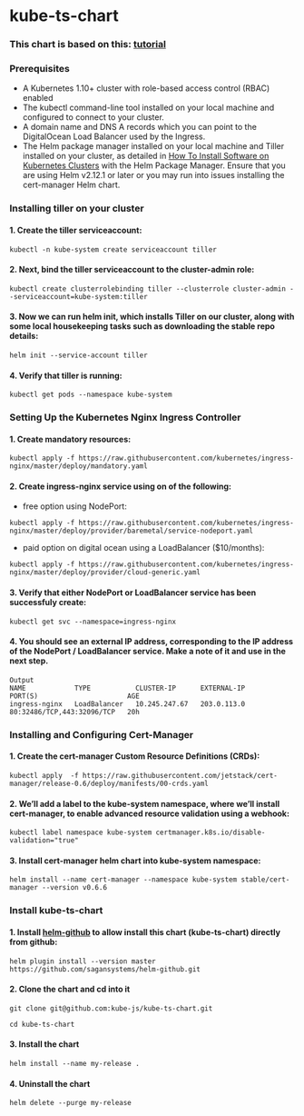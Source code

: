 # kube-ts-chart

### This chart is based on this: [tutorial](https://www.digitalocean.com/community/tutorials/how-to-set-up-an-nginx-ingress-with-cert-manager-on-digitalocean-kubernetes)

### Prerequisites

- A Kubernetes 1.10+ cluster with role-based access control (RBAC) enabled
- The kubectl command-line tool installed on your local machine and configured to connect to your cluster.
- A domain name and DNS A records which you can point to the DigitalOcean Load Balancer used by the Ingress.
- The Helm package manager installed on your local machine and Tiller installed on your cluster, as detailed in [How To Install Software on Kubernetes Clusters](https://www.digitalocean.com/community/tutorials/how-to-install-software-on-kubernetes-clusters-with-the-helm-package-manager) with the Helm Package Manager. Ensure that you are using Helm v2.12.1 or later or you may run into issues installing the cert-manager Helm chart.

### Installing tiller on your cluster

#### 1. Create the tiller serviceaccount:
```
kubectl -n kube-system create serviceaccount tiller
```

#### 2. Next, bind the tiller serviceaccount to the cluster-admin role:

```
kubectl create clusterrolebinding tiller --clusterrole cluster-admin --serviceaccount=kube-system:tiller
```

#### 3. Now we can run helm init, which installs Tiller on our cluster, along with some local housekeeping tasks such as downloading the stable repo details:
```
helm init --service-account tiller
```

#### 4. Verify that tiller is running: 

```
kubectl get pods --namespace kube-system
```

### Setting Up the Kubernetes Nginx Ingress Controller

#### 1. Create mandatory resources:

```
kubectl apply -f https://raw.githubusercontent.com/kubernetes/ingress-nginx/master/deploy/mandatory.yaml
```

#### 2. Create ingress-nginx service using on of the following:

- free option using NodePort:

```
kubectl apply -f https://raw.githubusercontent.com/kubernetes/ingress-nginx/master/deploy/provider/baremetal/service-nodeport.yaml
```

- paid option on digital ocean using a LoadBalancer (\$10/months):

```
kubectl apply -f https://raw.githubusercontent.com/kubernetes/ingress-nginx/master/deploy/provider/cloud-generic.yaml
```

#### 3. Verify that either NodePort or LoadBalancer service has been successfuly create:

```
kubectl get svc --namespace=ingress-nginx
```

#### 4. You should see an external IP address, corresponding to the IP address of the NodePort / LoadBalancer service. Make a note of it and use in the next step.

```
Output
NAME            TYPE           CLUSTER-IP      EXTERNAL-IP       PORT(S)                      AGE
ingress-nginx   LoadBalancer   10.245.247.67   203.0.113.0   80:32486/TCP,443:32096/TCP   20h
```

### Installing and Configuring Cert-Manager

#### 1. Create the cert-manager Custom Resource Definitions (CRDs): 
```
kubectl apply  -f https://raw.githubusercontent.com/jetstack/cert-manager/release-0.6/deploy/manifests/00-crds.yaml
```

#### 2. We’ll add a label to the kube-system namespace, where we’ll install cert-manager, to enable advanced resource validation using a webhook:

```
kubectl label namespace kube-system certmanager.k8s.io/disable-validation="true"
```

#### 3. Install cert-manager helm chart into kube-system namespace:

```
helm install --name cert-manager --namespace kube-system stable/cert-manager --version v0.6.6
```


### Install kube-ts-chart

#### 1. Install [helm-github](https://github.com/sagansystems/helm-github) to allow install this chart (kube-ts-chart) directly from github:

```
helm plugin install --version master https://github.com/sagansystems/helm-github.git
```

#### 2. Clone the chart and cd into it
```
git clone git@github.com:kube-js/kube-ts-chart.git

cd kube-ts-chart
```

#### 3. Install the chart
```
helm install --name my-release .
```

#### 4. Uninstall the chart
```
helm delete --purge my-release
```

